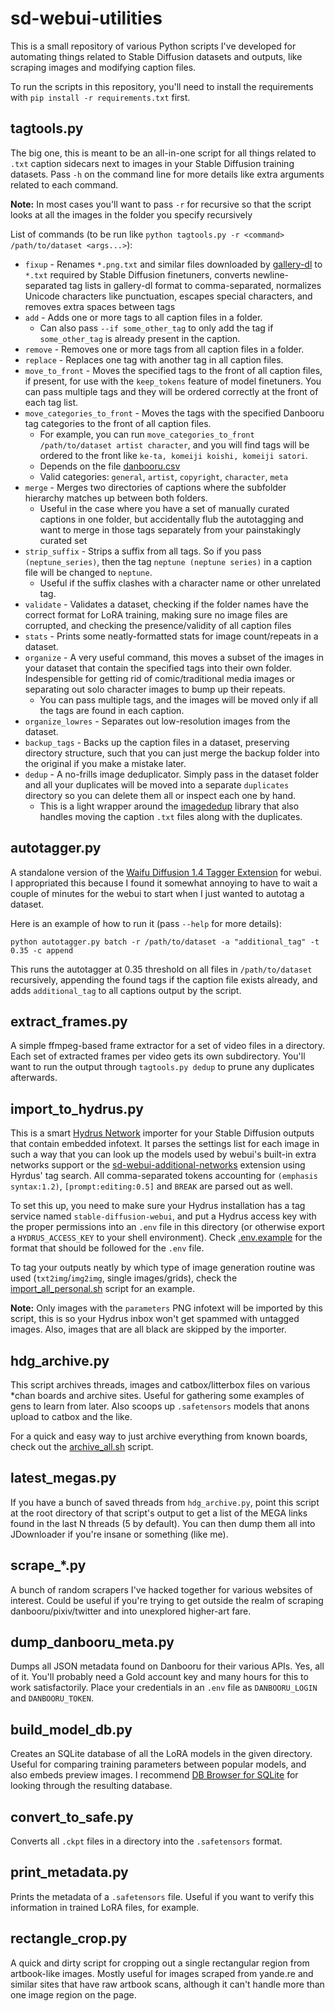 # sd-webui-utilities

This is a small repository of various Python scripts I've developed for automating things related to Stable Diffusion datasets and outputs, like scraping images and modifying caption files.

To run the scripts in this repository, you'll need to install the requirements with `pip install -r requirements.txt` first.

## tagtools.py

The big one, this is meant to be an all-in-one script for all things related to `.txt` caption sidecars next to images in your Stable Diffusion training datasets. Pass `-h` on the command line for more details like extra arguments related to each command.

**Note:** In most cases you'll want to pass `-r` for recursive so that the script looks at all the images in the folder you specify recursively

List of commands (to be run like `python tagtools.py -r <command> /path/to/dataset <args...>`):

- `fixup` - Renames `*.png.txt` and similar files downloaded by [gallery-dl](https://github.com/mikf/gallery-dl) to `*.txt` required by Stable Diffusion finetuners, converts newline-separated tag lists in gallery-dl format to comma-separated, normalizes Unicode characters like punctuation, escapes special characters, and removes extra spaces between tags
- `add` - Adds one or more tags to all caption files in a folder.
  + Can also pass `--if some_other_tag` to only add the tag if `some_other_tag` is already present in the caption.
- `remove` - Removes one or more tags from all caption files in a folder.
- `replace` - Replaces one tag with another tag in all caption files.
- `move_to_front` - Moves the specified tags to the front of all caption files, if present, for use with the `keep_tokens` feature of model finetuners. You can pass multiple tags and they will be ordered correctly at the front of each tag list.
- `move_categories_to_front` - Moves the tags with the specified Danbooru tag categories to the front of all caption files.
  + For example, you can run `move_categories_to_front /path/to/dataset artist character`, and you will find tags will be ordered to the front like `ke-ta, komeiji koishi, komeiji satori`.
  + Depends on the file [danbooru.csv](https://github.com/arenatemp/sd-tagging-helper/blob/master/danbooru.csv)
  + Valid categories: `general`, `artist`, `copyright`, `character`, `meta`
- `merge` - Merges two directories of captions where the subfolder hierarchy matches up between both folders.
  + Useful in the case where you have a set of manually curated captions in one folder, but accidentally flub the autotagging and want to merge in those tags separately from your painstakingly curated set
- `strip_suffix` - Strips a suffix from all tags. So if you pass `(neptune_series)`, then the tag `neptune (neptune series)` in a caption file will be changed to `neptune`.
  + Useful if the suffix clashes with a character name or other unrelated tag.
- `validate` - Validates a dataset, checking if the folder names have the correct format for LoRA training, making sure no image files are corrupted, and checking the presence/validity of all caption files
- `stats` - Prints some neatly-formatted stats for image count/repeats in a dataset.
- `organize` - A very useful command, this moves a subset of the images in your dataset that contain the specified tags into their own folder. Indespensible for getting rid of comic/traditional media images or separating out solo character images to bump up their repeats.
  + You can pass multiple tags, and the images will be moved only if all the tags are found in each caption.
- `organize_lowres` - Separates out low-resolution images from the dataset.
- `backup_tags` - Backs up the caption files in a dataset, preserving directory structure, such that you can just merge the backup folder into the original if you make a mistake later.
- `dedup` - A no-frills image deduplicator. Simply pass in the dataset folder and all your duplicates will be moved into a separate `duplicates` directory so you can delete them all or inspect each one by hand.
  + This is a light wrapper around the [imagededup](https://github.com/idealo/imagededup) library that also handles moving the caption `.txt` files along with the duplicates.
  
## autotagger.py

A standalone version of the [Waifu Diffusion 1.4 Tagger Extension](https://github.com/toriato/stable-diffusion-webui-wd14-tagger) for webui. I appropriated this because I found it somewhat annoying to have to wait a couple of minutes for the webui to start when I just wanted to autotag a dataset.

Here is an example of how to run it (pass `--help` for more details):

```
python autotagger.py batch -r /path/to/dataset -a "additional_tag" -t 0.35 -c append
```

This runs the autotagger at 0.35 threshold on all files in `/path/to/dataset` recursively, appending the found tags if the caption file exists already, and adds `additional_tag` to all captions output by the script.

## extract_frames.py

A simple ffmpeg-based frame extractor for a set of video files in a directory. Each set of extracted frames per video gets its own subdirectory. You'll want to run the output through `tagtools.py dedup` to prune any duplicates afterwards.

## import_to_hydrus.py

This is a smart [Hydrus Network](https://hydrusnetwork.github.io/hydrus/index.html) importer for your Stable Diffusion outputs that contain embedded infotext. It parses the settings list for each image in such a way that you can look up the models used by webui's built-in extra networks support or the [sd-webui-additional-networks](https://github.com/kohya-ss/sd-webui-additional-networks) extension using Hyrdus' tag search. All comma-separated tokens accounting for `(emphasis syntax:1.2)`, `[prompt:editing:0.5]` and `BREAK` are parsed out as well.

To set this up, you need to make sure your Hydrus installation has a tag service named `stable-diffusion-webui`, and put a Hydrus access key with the proper permissions into an `.env` file in this directory (or otherwise export a `HYDRUS_ACCESS_KEY` to your shell environment). Check [.env.example](./.env.example) for the format that should be followed for the `.env` file.

To tag your outputs neatly by which type of image generation routine was used (`txt2img`/`img2img`, single images/grids), check the [import_all_personal.sh](./import_all_personal.sh) script for an example.

**Note:** Only images with the `parameters` PNG infotext will be imported by this script, this is so your Hydrus inbox won't get spammed with untagged images. Also, images that are all black are skipped by the importer.

## hdg_archive.py

This script archives threads, images and catbox/litterbox files on various \*chan boards and archive sites. Useful for gathering some examples of gens to learn from later. Also scoops up `.safetensors` models that anons upload to catbox and the like.

For a quick and easy way to just archive everything from known boards, check out the [archive_all.sh](./archive_all.sh) script.

## latest_megas.py

If you have a bunch of saved threads from `hdg_archive.py`, point this script at the root directory of that script's output to get a list of the MEGA links found in the last N threads (5 by default). You can then dump them all into JDownloader if you're insane or something (like me).

## scrape_\*.py

A bunch of random scrapers I've hacked together for various websites of interest. Could be useful if you're trying to get outside the realm of scraping danbooru/pixiv/twitter and into unexplored higher-art fare.

## dump_danbooru_meta.py

Dumps all JSON metadata found on Danbooru for their various APIs. Yes, all of it. You'll probably need a Gold account key and many hours for this to work satisfactorily. Place your credentials in an `.env` file as `DANBOORU_LOGIN` and `DANBOORU_TOKEN`.

## build_model_db.py

Creates an SQLite database of all the LoRA models in the given directory. Useful for comparing training parameters between popular models, and also embeds preview images. I recommend [DB Browser for SQLite](https://github.com/sqlitebrowser/sqlitebrowser) for looking through the resulting database.

## convert_to_safe.py

Converts all `.ckpt` files in a directory into the `.safetensors` format.

## print_metadata.py

Prints the metadata of a `.safetensors` file. Useful if you want to verify this information in trained LoRA files, for example.

## rectangle_crop.py

A quick and dirty script for cropping out a single rectangular region from artbook-like images. Mostly useful for images scraped from yande.re and similar sites that have raw artbook scans, although it can't handle more than one image region on the page.
